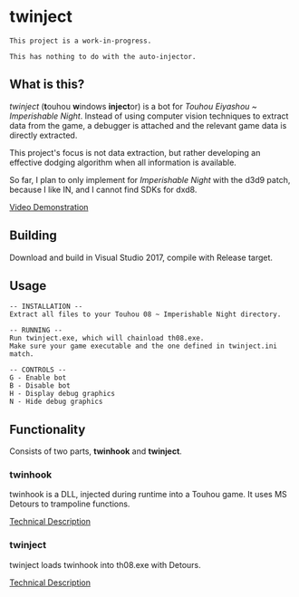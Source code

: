 # twinject
`This project is a work-in-progress.`

`This has nothing to do with the auto-injector.`

## What is this?
_twinject_ (**t**ouhou **w**indows **inject**or) is a bot for *Touhou Eiyashou ~ Imperishable Night*. Instead of using computer vision techniques to extract data from the game, a debugger is attached and the relevant game data is directly extracted.

This project's focus is not data extraction, but rather developing an effective dodging algorithm when all information is available.

So far, I plan to only implement for *Imperishable Night* with the d3d9 patch, because I like IN, and I cannot find SDKs for dxd8.

[Video Demonstration](https://www.youtube.com/watch?v=xiQNC4w72L4)

## Building
Download and build in Visual Studio 2017, compile with Release target.

## Usage
```
-- INSTALLATION --
Extract all files to your Touhou 08 ~ Imperishable Night directory.

-- RUNNING --
Run twinject.exe, which will chainload th08.exe.
Make sure your game executable and the one defined in twinject.ini match.

-- CONTROLS --
G - Enable bot
B - Disable bot
H - Display debug graphics
N - Hide debug graphics 
```

## Functionality
Consists of two parts, **twinhook** and **twinject**.

### twinhook
twinhook is a DLL, injected during runtime into a Touhou game. It uses MS Detours to trampoline functions.

[Technical Description](https://github.com/Netdex/twinject/blob/master/docs/twinhook_technical.md)

### twinject
twinject loads twinhook into th08.exe with Detours.

[Technical Description](https://github.com/Netdex/twinject/blob/master/docs/twinject_technical.md)
